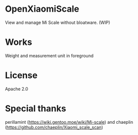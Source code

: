 # OpenXiaomiScale
View and manage Mi Scale without bloatware. (WIP)

# Works
Weight and measurement unit in foreground

# License
Apache 2.0

# Special thanks
perillamint (https://wiki.gentoo.moe/wiki/Mi-scale) and chaeplin (https://github.com/chaeplin/Xiaomi_scale_scan)
